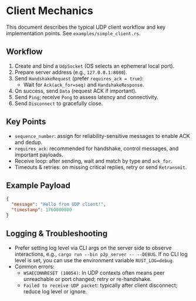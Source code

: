 # Client Mechanics

This document describes the typical UDP client workflow and key implementation points. See `examples/simple_client.rs`.

## Workflow

1. Create and bind a `UdpSocket` (OS selects an ephemeral local port).
2. Prepare server address (e.g., `127.0.0.1:8080`).
3. Send `HandshakeRequest` (prefer `requires_ack = true`):
   - Wait for `Ack(ack_for=seq)` and `HandshakeResponse`.
4. On success, send `Data` (request ACK if important).
5. Send `Ping`; receive `Pong` to assess latency and connectivity.
6. Send `Disconnect` to gracefully close.

## Key Points

- `sequence_number`: assign for reliability-sensitive messages to enable ACK and dedup.
- `requires_ack`: recommended for handshake, control messages, and important payloads.
- Receive loop: after sending, wait and match by type and `ack_for`.
- Timeouts & retries: on missing critical replies, retry or send `Retransmit`.

## Example Payload

```json
{
  "message": "Hello from UDP client!",
  "timestamp": 1760000000
}
```

## Logging & Troubleshooting

- Prefer setting log level via CLI args on the server side to observe interactions, e.g., `cargo run --bin p2p_server -- --DEBUG`. If no CLI log level is set, you can use the environment variable `RUST_LOG=debug`.
- Common errors:
  - `WSAECONNRESET (10054)`: In UDP contexts often means peer unreachable or port changed; retry or re-handshake.
  - `Failed to receive UDP packet`: typically after client disconnect; reduce log level or ignore.